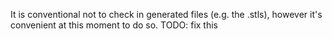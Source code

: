 It is conventional not to check in generated files (e.g. the .stls), however it's convenient at this moment to do so. TODO: fix this
